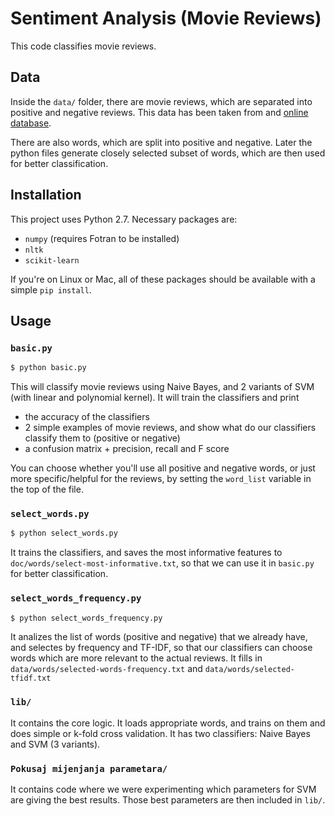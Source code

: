 Sentiment Analysis (Movie Reviews)
==================================

This code classifies movie reviews.

Data
----

Inside the `data/` folder, there are movie reviews, which are separated into
positive and negative reviews. This data has been taken from and [online
database](https://www.cs.cornell.edu/people/pabo/movie-review-data/).

There are also words, which are split into positive and negative. Later
the python files generate closely selected subset of words, which are then
used for better classification.

Installation
------------

This project uses Python 2.7. Necessary packages are:

* `numpy` (requires Fotran to be installed)
* `nltk`
* `scikit-learn`

If you're on Linux or Mac, all of these packages should be available with a
simple `pip install`.

Usage
-----

### `basic.py`

```sh
$ python basic.py
```

This will classify movie reviews using Naive Bayes, and 2 variants of SVM
(with linear and polynomial kernel). It will train the classifiers
and print

* the accuracy of the classifiers
* 2 simple examples of movie reviews, and show what do our classifiers classify
  them to (positive or negative)
* a confusion matrix + precision, recall and F score

You can choose whether you'll use all positive and negative words, or just
more specific/helpful for the reviews, by setting the `word_list` variable
in the top of the file.

### `select_words.py`


```sh
$ python select_words.py
```

It trains the classifiers, and saves the most informative features to
`doc/words/select-most-informative.txt`, so that we can use it in `basic.py`
for better classification.

### `select_words_frequency.py`

```sh
$ python select_words_frequency.py
```

It analizes the list of words (positive and negative) that we already have,
and selectes by frequency and TF-IDF, so that our classifiers can choose
words which are more relevant to the actual reviews. It fills in
`data/words/selected-words-frequency.txt` and `data/words/selected-tfidf.txt`

### `lib/`

It contains the core logic. It loads appropriate words, and trains on them
and does simple or k-fold cross validation. It has two classifiers: Naive Bayes
and SVM (3 variants).

### `Pokusaj mijenjanja parametara/`

It contains code where we were experimenting which parameters for SVM are giving
the best results. Those best parameters are then included in `lib/`.
